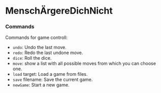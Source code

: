 # MenschÄrgereDichNicht

### Commands
Commands for game controll:

- `undo`:           Undo the last move.
- `redo`:           Redo the last undone move.
- `dice`:           Roll the dice.
- `move`:           show a list with all possible moves from which you can choose one.
- `load` target:    Load a game from files.
- `save` filename:  Save the current game.
- `newGame`:        Start a new game.

